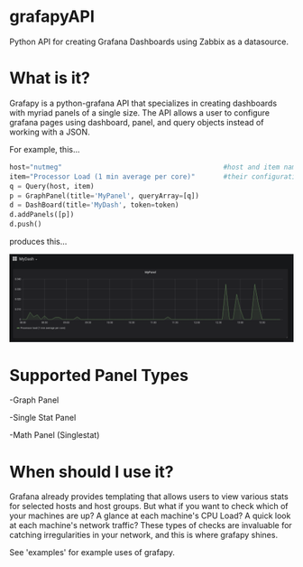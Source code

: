 # grafapyAPI
Python API for creating Grafana Dashboards using Zabbix as a datasource.

# What is it?
Grafapy is a python-grafana API that specializes in creating dashboards with myriad panels of a single size. The API allows a user to configure grafana pages using dashboard, panel, and query objects instead of working with a JSON.

For example, this...
```python
host="nutmeg"                                        #host and item names defined according to
item="Processor Load (1 min average per core)"       #their configuration in zabbix
q = Query(host, item)
p = GraphPanel(title='MyPanel', queryArray=[q])
d = DashBoard(title='MyDash', token=token)
d.addPanels([p])
d.push()
```
produces this...

![alt text](https://raw.githubusercontent.com/hrand1005/grafapyAPI/master/pictures/MyDash.png "MyDash")

# Supported Panel Types
-Graph Panel

-Single Stat Panel

-Math Panel (Singlestat)

# When should I use it?
Grafana already provides templating that allows users to view various stats for selected hosts and host groups. But what if you want to check which of your machines are up? A glance at each machine's CPU Load? A quick look at each machine's network traffic? These types of checks are invaluable for catching irregularities in your network, and this is where grafapy shines. 

See 'examples' for example uses of grafapy.
